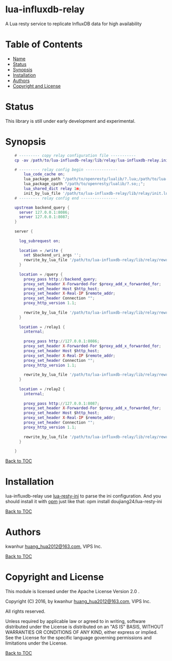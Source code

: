# lua-influxdb-relay
A Lua resty service to replicate InfluxDB data for high availability

Table of Contents
=================

* [Name](#name)
* [Status](#status)
* [Synopsis](#synopsis)
* [Installation](#installation)
* [Authors](#authors)
* [Copyright and License](#copyright-and-license)

Status
======
This library is still under early development and experimental.

Synopsis
========
```lua
    # --------- copy relay configuration file -----------
    cp -av /path/to/lua-influxdb-relay/lib/relay/lua-influxdb-relay.ini.demo /tmp/lua-influxdb-relay.ini

    # --------- relay config begin --------------
    	lua_code_cache on;
    	lua_package_path "/path/to/openresty/lualib/?.lua;/path/to/lua-influxdb-relay/lib/?.lua;;";
    	lua_package_cpath "/path/to/openresty/lualib/?.so;;";
    	lua_shared_dict relay 1m;
    	init_by_lua_file '/path/to/lua-influxdb-relay/lib/relay/init.lua';
    # --------- relay config end ----------------

    upstream backend_query {
      server 127.0.0.1:8086;
      server 127.0.0.1:8087;
    }
    
    server {
    
      log_subrequest on;
    
      location = /write {
        set $backend_uri_args '';
        rewrite_by_lua_file '/path/to/lua-influxdb-relay/lib/relay/rewrite.lua';
      }
    
      location = /query {
        proxy_pass http://backend_query;
        proxy_set_header X-Forwarded-For $proxy_add_x_forwarded_for;
        proxy_set_header Host $http_host;
        proxy_set_header X-Real-IP $remote_addr;
        proxy_set_header Connection "";
        proxy_http_version 1.1;
        
        rewrite_by_lua_file '/path/to/lua-influxdb-relay/lib/relay/rewrite_query.lua';
      }
    
      location = /relay1 {
        internal;
        
        proxy_pass http://127.0.0.1:8086;
        proxy_set_header X-Forwarded-For $proxy_add_x_forwarded_for;
        proxy_set_header Host $http_host;
        proxy_set_header X-Real-IP $remote_addr;
        proxy_set_header Connection "";
        proxy_http_version 1.1;
        
        rewrite_by_lua_file '/path/to/lua-influxdb-relay/lib/relay/rewrite_relay.lua';
      }
    
      location = /relay2 {
        internal;
      
        proxy_pass http://127.0.0.1:8087;
        proxy_set_header X-Forwarded-For $proxy_add_x_forwarded_for;
        proxy_set_header Host $http_host;
        proxy_set_header X-Real-IP $remote_addr;
        proxy_set_header Connection "";
        proxy_http_version 1.1;
        
        rewrite_by_lua_file '/path/to/lua-influxdb-relay/lib/relay/rewrite_relay.lua';
      }
    
    }
```

[Back to TOC](#table-of-contents)

Installation
============

lua-influxdb-relay use [lua-resty-ini](https://github.com/doujiang24/lua-resty-ini) to parse the ini configuration.
And you should install it with [opm](https://github.com/openresty/opm#readme) just like that: opm install doujiang24/lua-resty-ini

[Back to TOC](#table-of-contents)

Authors
=======

kwanhur <huang_hua2012@163.com>, VIPS Inc.

[Back to TOC](#table-of-contents)

Copyright and License
=====================

This module is licensed under the Apache License Version 2.0 .

Copyright (C) 2016, by kwanhur <huang_hua2012@163.com>, VIPS Inc.

All rights reserved.

Unless required by applicable law or agreed to in writing, software distributed under the License is 
distributed on an "AS IS" BASIS, WITHOUT WARRANTIES OR CONDITIONS OF ANY KIND, either express or implied. 
See the License for the specific language governing permissions and limitations under the License.

[Back to TOC](#table-of-contents)